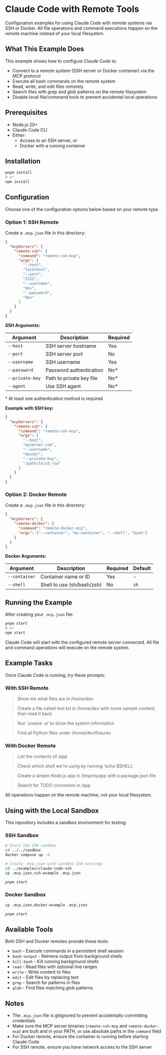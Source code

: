 # Claude Code with Remote Tools

Configuration examples for using Claude Code with remote systems via SSH or
Docker. All file operations and command executions happen on the remote machine
instead of your local filesystem.

## What This Example Does

This example shows how to configure Claude Code to:

- Connect to a remote system (SSH server or Docker container) via the MCP
  protocol
- Execute all bash commands on the remote system
- Read, write, and edit files remotely
- Search files with grep and glob patterns on the remote filesystem
- Disable local file/command tools to prevent accidental local operations

## Prerequisites

- Node.js 20+
- Claude Code CLI
- Either:
  - Access to an SSH server, or
  - Docker with a running container

## Installation

```bash
pnpm install
# or
npm install
```

## Configuration

Choose one of the configuration options below based on your remote type.

### Option 1: SSH Remote

Create a `.mcp.json` file in this directory:

```json
{
  "mcpServers": {
    "remote-ssh": {
      "command": "remote-ssh-mcp",
      "args": [
        "--host",
        "localhost",
        "--port",
        "2222",
        "--username",
        "dev",
        "--password",
        "dev"
      ]
    }
  }
}
```

**SSH Arguments:**

| Argument        | Description              | Required |
| --------------- | ------------------------ | -------- |
| `--host`        | SSH server hostname      | Yes      |
| `--port`        | SSH server port          | No       |
| `--username`    | SSH username             | Yes      |
| `--password`    | Password authentication  | No\*     |
| `--private-key` | Path to private key file | No\*     |
| `--agent`       | Use SSH agent            | No\*     |

\* At least one authentication method is required

**Example with SSH key:**

```json
{
  "mcpServers": {
    "remote-ssh": {
      "command": "remote-ssh-mcp",
      "args": [
        "--host",
        "myserver.com",
        "--username",
        "myuser",
        "--private-key",
        "/path/to/id_rsa"
      ]
    }
  }
}
```

### Option 2: Docker Remote

Create a `.mcp.json` file in this directory:

```json
{
  "mcpServers": {
    "remote-docker": {
      "command": "remote-docker-mcp",
      "args": ["--container", "my-container", "--shell", "bash"]
    }
  }
}
```

**Docker Arguments:**

| Argument      | Description                | Required | Default |
| ------------- | -------------------------- | -------- | ------- |
| `--container` | Container name or ID       | Yes      | -       |
| `--shell`     | Shell to use (sh/bash/zsh) | No       | `sh`    |

## Running the Example

After creating your `.mcp.json` file:

```bash
pnpm start
# or
npm start
```

Claude Code will start with the configured remote server connected. All file and
command operations will execute on the remote system.

## Example Tasks

Once Claude Code is running, try these prompts:

### With SSH Remote

> Show me what files are in /home/dev

> Create a file called test.txt in /home/dev with some sample content, then read
> it back

> Run 'uname -a' to show the system information

> Find all Python files under /home/dev/fixtures

### With Docker Remote

> List the contents of /app

> Check which shell we're using by running 'echo $SHELL'

> Create a simple Node.js app in /tmp/myapp with a package.json file

> Search for TODO comments in /app

All operations happen on the remote machine, not your local filesystem.

## Using with the Local Sandbox

This repository includes a sandbox environment for testing:

### SSH Sandbox

```bash
# Start the SSH sandbox
cd ../../sandbox
docker compose up -d

# Create .mcp.json with sandbox SSH settings
cd ../examples/claude-code-ssh
cp .mcp.json.ssh-example .mcp.json

pnpm start
```

### Docker Sandbox

```bash
cp .mcp.json.docker-example .mcp.json

pnpm start
```

## Available Tools

Both SSH and Docker remotes provide these tools:

- `bash` - Execute commands in a persistent shell session
- `bash-output` - Retrieve output from background shells
- `kill-bash` - Kill running background shells
- `read` - Read files with optional line ranges
- `write` - Write content to files
- `edit` - Edit files by replacing text
- `grep` - Search for patterns in files
- `glob` - Find files matching glob patterns

## Notes

- The `.mcp.json` file is gitignored to prevent accidentally committing
  credentials
- Make sure the MCP server binaries (`remote-ssh-mcp` and `remote-docker-mcp`)
  are built and in your PATH, or use absolute paths in the `command` field
- For Docker remote, ensure the container is running before starting Claude Code
- For SSH remote, ensure you have network access to the SSH server
